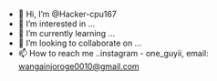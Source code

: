 - 👋 Hi, I’m @Hacker-cpu167
- 👀 I’m interested in ...
- 🌱 I’m currently learning ...
- 💞️ I’m looking to collaborate on ...
- 📫 How to reach me ..instagram - one_guyii, email: wangainjoroge0010@gmail.com
